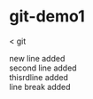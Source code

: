 # git-demo1

<
git
<p>
new line added <br>
second line added <br>
thisrdline added <br>
line break added <br>
</p>
